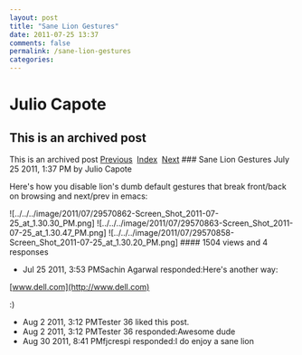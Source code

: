 ```yaml
---
layout: post
title: "Sane Lion Gestures"
date: 2011-07-25 13:37
comments: false
permalink: /sane-lion-gestures
categories:
---
```


 # Julio Capote
## This is an archived post
This is an archived post
[Previous](../../../posts/2011/08/dont-pee-in-the-pool.html)  [Index](../../../index.html)  [Next](../../../posts/2011/06/my-cloud-experiment.html) ### Sane Lion Gestures
July 25 2011,  1:37 PM by Julio Capote

Here's how you disable lion's dumb default gestures that break front/back on browsing and next/prev in emacs:

![../../../image/2011/07/29570862-Screen_Shot_2011-07-25_at_1.30.30_PM.png] ![../../../image/2011/07/29570863-Screen_Shot_2011-07-25_at_1.30.47_PM.png] ![../../../image/2011/07/29570858-Screen_Shot_2011-07-25_at_1.30.20_PM.png] #### 1504 views and 4 responses

- Jul 25 2011,  3:53 PMSachin Agarwal responded:Here's another way:

[www.dell.com](http://www.dell.com) 

:)
- Aug  2 2011,  3:12 PMTester 36 liked this post.
- Aug  2 2011,  3:12 PMTester 36 responded:Awesome dude
- Aug 30 2011,  8:41 PMfjcrespi responded:I do enjoy a sane lion


